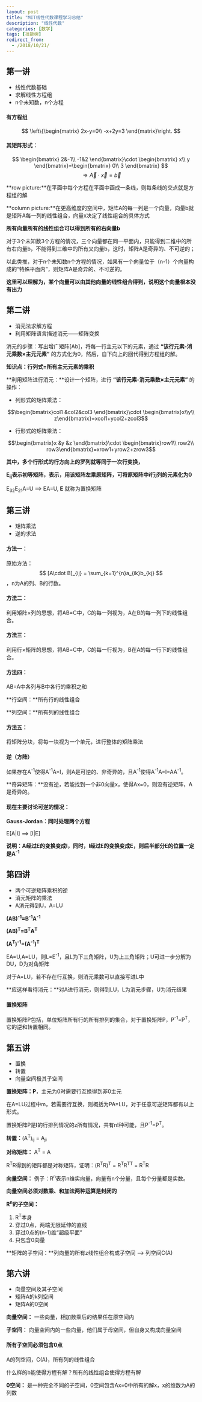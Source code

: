 ```yaml
---
layout: post
title: "MIT线性代数课程学习总结"
description: "线性代数"
categories: [数学]
tags: [技能树]
redirect_from:
  - /2018/10/21/
---
```

<script type="text/javascript" src="http://cdn.mathjax.org/mathjax/latest/MathJax.js?config=default"></script>

## 第一讲
* 线性代数基础
* 求解线性方程组
* n个未知数，n个方程

#### 有方程组
$$
\left\{\begin{matrix}
2x-y=0\\ 
-x+2y=3
\end{matrix}\right.
$$
#### 其矩阵形式：
$$
\begin{bmatrix}
2&-1\\ 
-1&2
\end{bmatrix}\cdot \begin{bmatrix}
x\\
y 
\end{bmatrix}=\begin{bmatrix}
0\\ 
3
\end{bmatrix}
$$
$$
\Rightarrow \vec{A}\cdot \vec{x}=\vec{b}
$$

**row picture:**在平面中每个方程在平面中画成一条线，则每条线的交点就是方程组的解

**column picture:**在更高维度的空间中，矩阵A的每一列是一个向量，向量b就是矩阵A每一列的线性组合，向量x决定了线性组合的具体方式

**所有向量所有的线性组合可以得到所有的右向量b**

对于3个未知数3个方程的情况，三个向量都在同一平面内，只能得到二维中的所有右向量b，不能得到三维中的所有又向量b，这时，矩阵A是奇异的、不可逆的；

以此类推，对于n个未知数n个方程的情况，如果有一个向量位于（n-1）个向量构成的“特殊平面内”，则矩阵A是奇异的、不可逆的。

**这里可以理解为，某个向量可以由其他向量的线性组合得到，说明这个向量根本没有出力**

## 第二讲
* 消元法求解方程
* 利用矩阵语言描述消元——矩阵变换

消元的步骤：写出增广矩阵[Ab]，将每一行主元以下的元素，通过 **“该行元素-消元乘数×主元元素”** 的方式化为0，然后，自下向上的回代得到方程组的解。

**知识点：行列式=所有主元元素的乘积**

**利用矩阵进行消元：**设计一个矩阵，进行 **“该行元素-消元乘数×主元元素”** 的操作：

- 列形式的矩阵乘法：

$$\begin{bmatrix}col1 &col2&col3 \end{bmatrix}\cdot \begin{bmatrix}x\\y\\ z\end{bmatrix}=xcol1+ycol2+zcol3$$

- 行形式的矩阵乘法：

$$\begin{bmatrix}x &y  &z \end{bmatrix}\cdot \begin{bmatrix}row1\\ row2\\ row3\end{bmatrix}=xrow1+yrow2+zrow3$$

**其中，多个行形式的行方向上的罗列就等同于一次行变换，**

**E<sub>ij</sub>表示初等矩阵，表示，用该矩阵左乘原矩阵，可将原矩阵中i行j列的元素化为0**

E<sub>32</sub>E<sub>21</sub>A=U ==> EA=U, **E** 就称为置换矩阵

## 第三讲
* 矩阵乘法
* 逆的求法

#### 方法一：
原始方法：
$$
[A\cdot B]_{ij} = \sum_{k=1}^{n}a_{ik}b_{kj}
$$
，n为A的列、B的行数。
#### 方法二：
利用矩阵×列的思想，将AB=C中，C的每一列视为，A在B的每一列下的线性组合。
#### 方法三：
利用行×矩阵的思想，将AB=C中，C的每一行视为，B在A的每一行下的线性组合。
#### 方法四：
AB=A中各列与B中各行的乘积之和

**行空间：**所有行的线性组合

**列空间：**所有列的线性组合

#### 方法五：
将矩阵分块，将每一块视为一个单元，进行整体的矩阵乘法
#### 逆（方阵）
如果存在A<sup>-1</sup>使得A<sup>-1</sup>A=I，则A是可逆的、非奇异的，且A<sup>-1</sup>使得A<sup>-1</sup>A=I=AA<sup>-1</sup>。

**奇异矩阵：**没有逆，若能找到一个非0向量x，使得Ax=0，则没有逆矩阵，A是奇异的。

#### 现在主要讨论可逆的情况：
**Gauss-Jordan：同时处理两个方程**

E[A|I] ==> [I|E]

**说明：A经过E的变换变成I，同时，I经过E的变换变成E，则后半部分E的位置一定是A<sup>-1</sup>**

## 第四讲
* 两个可逆矩阵乘积的逆
* 消元矩阵的乘法
* A消元得到U，A=LU

**(AB)<sup>-1</sup>=B<sup>-1</sup>A<sup>-1</sup>**

**(AB)<sup>T</sup>=B<sup>T</sup>A<sup>T</sup>**

**(A<sup>T</sup>)<sup>-1</sup>=(A<sup>-1</sup>)<sup>T</sup>**

EA=U,A=LU，则L=E<sup>-1</sup>，且L为下三角矩阵，U为上三角矩阵；U可进一步分解为DU，D为对角矩阵

对于A=LU，若不存在行互换，则消元乘数可以直接写进L中

**应这样看待消元：**对A进行消元，则得到LU，L为消元步骤，U为消元结果

#### 置换矩阵
置换矩阵P包括，单位矩阵所有行的所有排列的集合，对于置换矩阵P，P<sup>-1</sup>=P<sup>T</sup>，它的逆和转置相同。

## 第五讲
* 置换
* 转置
* 向量空间极其子空间

**置换矩阵：P**，主元为0时需要行互换得到非0主元

在A=LU过程中m，若需要行互换，则概括为PA=LU，对于任意可逆矩阵都有以上形式。

置换矩阵P是**I**的行排列情况的z所有情况，共有n!种可能，且P<sup>-1</sup>=P<sup>T</sup>。

**转置：**(A<sup>T</sup>)<sub>ij</sub> = A<sub>ji</sub>

**对称矩阵：** A<sup>T</sup> = A

R<sup>T</sup>R得到的矩阵都是对称矩阵，证明：(R<sup>T</sup>R)<sup>T</sup> = R<sup>T</sup>R<sup>T</sup><sup>T</sup> = R<sup>T</sup>R

**向量空间：** 例子：R<sup>n</sup>表示n维实向量，向量有n个分量，且每个分量都是实数。

**向量空间必须对数乘、和加法两种运算是封闭的**

**R<sup>n</sup>的子空间：**
1. R<sup>T</sup>本身
2. 穿过0点，两端无限延伸的直线
3. 穿过0点的(n-1)维“超级平面”
4. 只包含0向量

**矩阵的子空间：**列向量的所有z线性组合构成子空间 --> 列空间C(A)

## 第六讲
* 向量空间及其子空间
* 矩阵A的k列空间
* 矩阵A的0空间

**向量空间：** 一些向量，相加数乘后的结果任在原空间内

**子空间：** 向量空间内的一些向量，他们属于母空间，但自身又构成向量空间

#### 所有子空间必须包含0点

A的列空间，C(A)，所有列的线性组合

什么样的b能使得方程有解？所有的线性组合使得方程有解

**0空间：** 是一种完全不同的子空间，0空间包含Ax=0中所有的解x，x的维数为A的列数
























